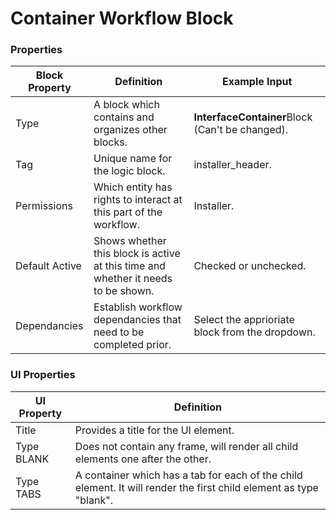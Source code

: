 # Container Workflow Block

### Properties

| Block Property | Definition                                                                        | Example Input                                   |
| -------------- | --------------------------------------------------------------------------------- | ----------------------------------------------- |
| Type           | A block which contains and organizes other blocks.                                | **InterfaceContainer**Block (Can't be changed). |
| Tag            | Unique name for the logic block.                                                  | installer\_header.                              |
| Permissions    | Which entity has rights to interact at this part of the workflow.                 | Installer.                                      |
| Default Active | Shows whether this block is active at this time and whether it needs to be shown. | Checked or unchecked.                           |
| Dependancies   | Establish workflow dependancies that need to be completed prior.                  | Select the apprioriate block from the dropdown. |

### **UI Properties**

| UI Property | Definition                                                                                                         |
| ----------- | ------------------------------------------------------------------------------------------------------------------ |
| Title       | Provides a title for the UI element.                                                                               |
| Type BLANK  | Does not contain any frame, will render all child elements one after the other.                                    |
| Type TABS   | A container which has a tab for each of the child element. It will render the first child element as type "blank". |
